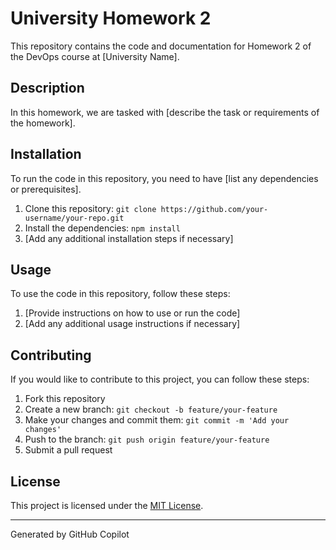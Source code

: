 # University Homework 2

This repository contains the code and documentation for Homework 2 of the DevOps course at [University Name].

## Description

In this homework, we are tasked with [describe the task or requirements of the homework].

## Installation

To run the code in this repository, you need to have [list any dependencies or prerequisites].

1. Clone this repository: `git clone https://github.com/your-username/your-repo.git`
2. Install the dependencies: `npm install`
3. [Add any additional installation steps if necessary]

## Usage

To use the code in this repository, follow these steps:

1. [Provide instructions on how to use or run the code]
2. [Add any additional usage instructions if necessary]

## Contributing

If you would like to contribute to this project, you can follow these steps:

1. Fork this repository
2. Create a new branch: `git checkout -b feature/your-feature`
3. Make your changes and commit them: `git commit -m 'Add your changes'`
4. Push to the branch: `git push origin feature/your-feature`
5. Submit a pull request

## License

This project is licensed under the [MIT License](LICENSE).

---

Generated by GitHub Copilot
